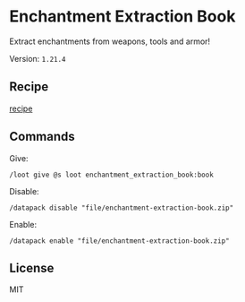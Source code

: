 # Enchantment Extraction Book

Extract enchantments from weapons, tools and armor!

Version: `1.21.4`

## Recipe

[recipe](https://raw.githubusercontent.com/lullaby6/enchantment-extraction-book/refs/heads/main/images/recipe.pngg)

## Commands

Give:

```mcfunction
/loot give @s loot enchantment_extraction_book:book
```

Disable:

```mcfunction
/datapack disable "file/enchantment-extraction-book.zip"
```

Enable:

```mcfunction
/datapack enable "file/enchantment-extraction-book.zip"
```

## License

MIT